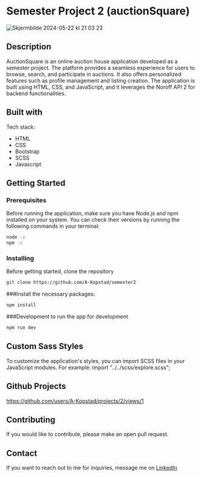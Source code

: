 # Semester Project 2 (auctionSquare)

![Skjermbilde 2024-05-22 kl  21 03 23](https://github.com/A-Kopstad/semester2/assets/126067888/2d516999-4668-42ae-b731-526a0a4f4022)

## Description 
AuctionSquare is an online auction house application developed as a semester project. The platform provides a seamless experience for users to browse, search, and participate in auctions. It also offers personalized features such as profile management and listing creation. The application is built using HTML, CSS, and JavaScript, and it leverages the Noroff API 2 for backend functionalities.

## Built with
Tech stack: 
* HTML
* CSS
* Bootstrap
* SCSS
* Javascript

## Getting Started

### Prerequisites

Before running the application, make sure you have Node.js and npm installed on your system. You can check their versions by running the following commands in your terminal:

```bash
node -v
npm -v
```

### Installing

Before getting started, clone the repository

```bash
git clone https://github.com/A-Kopstad/semester2
```

###Install 
the necessary packages:
```bash
npm install
```
###Development 
to run the app for development
```bash
npm run dev
```
## Custom Sass Styles 
To customize the application's styles, you can import SCSS files in your JavaScript modules. For example: import "../../scss/explore.scss";

## Github Projects

https://github.com/users/A-Kopstad/projects/2/views/1

## Contributing
If you would like to contribute, please make an open pull request. 

## Contact

If you want to reach out to me for inquiries, message me on [LinkedIn](https://www.linkedin.com/in/alexandra-k-2212a7214/) 


